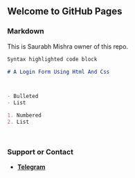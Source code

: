 ## Welcome to GitHub Pages





### Markdown

This is Saurabh Mishra owner of this repo.

```markdown
Syntax highlighted code block

# A Login Form Using Html And Css



- Bulleted
- List

1. Numbered
2. List




```





### Support or Contact

- [**Telegram**](https://t.me/smishra00/)
